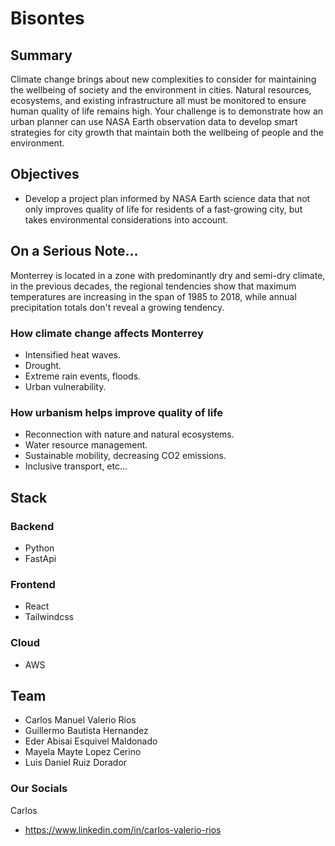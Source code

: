 # Bisontes

## Summary
Climate change brings about new complexities to consider for maintaining the wellbeing of society and the environment in cities. Natural resources, ecosystems, and existing infrastructure all must be monitored to ensure human quality of life remains high. Your challenge is to demonstrate how an urban planner can use NASA Earth observation data to develop smart strategies for city growth that maintain both the wellbeing of people and the environment.

## Objectives
- Develop a project plan informed by NASA Earth science data that not only improves quality of life for residents of a fast-growing city, but takes environmental considerations into account.

## On a Serious Note...
Monterrey is located in a zone with predominantly dry and semi-dry climate, in the previous decades, the regional tendencies show that maximum temperatures are increasing in the span of 1985 to 2018, while annual precipitation totals don't reveal a growing tendency.

### How climate change affects Monterrey
- Intensified heat waves.
- Drought.
- Extreme rain events, floods.
- Urban vulnerability.

### How urbanism helps improve quality of life
- Reconnection with nature and natural ecosystems.
- Water resource management.
- Sustainable mobility, decreasing CO2 emissions.
- Inclusive transport, etc...

## Stack
### Backend
- Python
- FastApi
### Frontend
- React
- Tailwindcss
### Cloud
- AWS


## Team
- Carlos Manuel Valerio Rios
- Guillermo Bautista Hernandez
- Eder Abisai Esquivel Maldonado
- Mayela Mayte Lopez Cerino
- Luis Daniel Ruiz Dorador

### Our Socials
Carlos
- https://www.linkedin.com/in/carlos-valerio-rios


